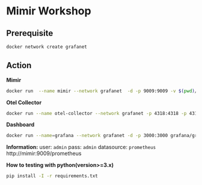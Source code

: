 # Mimir Workshop

## Prerequisite
```bash
docker network create grafanet
```

## Action
**Mimir**
```bash
docker run  --name mimir --network grafanet  -d -p 9009:9009 -v $(pwd)/mimir.yaml:/etc/mimir/mimir.yaml grafana/mimir -config.file=/etc/mimir/mimir.yaml
```

**Otel Collector**
```bash
docker run --name otel-collector --network grafanet -p 4318:4318 -p 4317:4317 -d -v $(pwd)/otel-collector.yaml:/etc/otelcol-contrib/config.yaml otel/opentelemetry-collector-contrib:0.90.0
```

**Dashboard**
```bash
docker run --name=grafana --network grafanet -d -p 3000:3000 grafana/grafana
```

**Information:**
user: `admin`
pass: `admin`
datasource: `prometheus`
http://mimir:9009/prometheus


**How to testing with python(version>=3.x)**
```bash
pip install -I -r requirements.txt
```